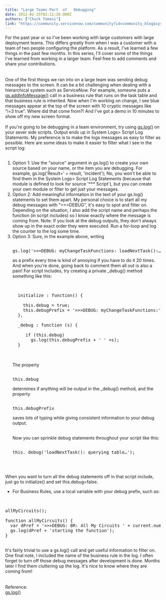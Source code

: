 ```yaml
---
title: "Large Teams Part  of   Debugging"
date: 2012-02-25T02:11:20.000Z
authors: ["Chuck Tomasi"]
link: "https://community.servicenow.com/community?id=community_blog&sys_id=45ccee25dbd0dbc01dcaf3231f9619dd"
---
```

<p><img  alt="" class="jive-image" src="97d4550adb981b04ed6af3231f96190a.iix" align="right" />For the past year or so I've been working with large customers with large deployment teams. This differs greatly from when I was a customer with a team of two people configuring the platform. As a result, I've learned a few things in the past few months. In this series, I'll cover some of the things I've learned from working in a larger team. Feel free to add comments and share your contributions.<br /><!--break--><br /><br />One of the first things we ran into on a large team was sending debug messages to the screen. It can be a bit challenging when dealing with a hierarchical system such as ServiceNow. For example, someone puts a <a title="ki.service-now.com/index.php?title=GlideSystem#addInfoMessage.28Object.29" href="http://wiki.service-now.com/index.php?title=GlideSystem#addInfoMessage.28Object.29">gs.addInfoMessage()</a> call in a business rule that runs on the task table and that business rule is inherited. Now when I'm working on change, I see blue messages appear at the top of the screen with 10 cryptic messages like "i=3 true". Where did that come from?! And I've got a demo in 10 minutes to show off my new screen format.<br /><br />If you're going to be debugging in a team environment, try using <a title="ki.service-now.com/index.php?title=GlideSystem#log.28String_message.2C_String_source.29" href="http://wiki.service-now.com/index.php?title=GlideSystem#log.28String_message.2C_String_source.29">gs.log()</a> on your sever side scripts. Output ends up in System Logs&gt; Script Log Statements. My preference is to make the logs messages as easy to filter as possible. Here are some ideas to make it easier to filter what I see in the script log:<br /><br /><ol><li>Option 1: Use the "source" argument in gs.log() to create your own source based on your name, or the item you are debugging. For example, gs.log('Result=' + result, 'incident'); No, you won't be able to find them in the System Logs&gt; Script Log Statements (because that module is defined to look for source '*** Script'), but you can create your own module or filter to get just your messages.</li><li>Option 2: Add meaningful information in the text of your gs.log() statements to set them apart. My personal choice is to start all my debug messages with "&gt;&gt;&gt;DEBUG", it's easy to spot and filter on. Depending on the situation, I also add the script name and perhaps the function (in script includes) so I know exactly where the message is coming from. Note: If you look at the debug outputs, they don't always show up in the exact order they were executed. Run a for-loop and log the counter to the log some time.</li><li>Option 3: Sure, in the example above, writing <pre __default_attr="plain" __jive_macro_name="code" class="jive_text_macro jive_macro_code"><br />gs.log('&gt;&gt;&gt;DEBUG: myChangeTaskFunctions: loadNextTask():…')</pre>as a prefix every time is kind of annoying if you have to do it 20 times. And when you're done, going back to comment them all out is also a pain! For script includes, try creating a private _debug() method something like this:<br /><pre __default_attr="plain" __jive_macro_name="code" class="jive_text_macro jive_macro_code"><br /><br />  initialize : function() {<br /><br />    this.debug = true;<br />    this.debugPrefix = '&gt;&gt;&gt;DEBUG: myChangeTaskFunctions:';<br />  },<br /><br />  _debug : function (s) {<br /><br />     if (this.debug)<br />       gs.log(this.debugPrefix + ' ' +s);<br />  }<br /></pre><br /><br />The property <pre __default_attr="plain" __jive_macro_name="code" class="jive_text_macro jive_macro_code"><br />this.debug</pre>determines if anything will be output in the _debug() method, and the property <pre __default_attr="plain" __jive_macro_name="code" class="jive_text_macro jive_macro_code"><br />this.debugPrefix</pre>saves lots of typing while giving consistent information to your debug output.<br /><p><br />Now you can sprinkle debug statements throughout your script like this:<br /></p><pre __default_attr="plain" __jive_macro_name="code" class="jive_text_macro jive_macro_code"><br />this._debug('loadNextTask(): querying table…');</pre><br /></li></ol><br />When you want to turn all the debug statements off in that script include, just go to initialize() and set this.debug=false.<br /><ul class="noindent"><li>For Business Rules, use a local variable with your debug prefix, such as:<br /></li></ul><pre __default_attr="plain" __jive_macro_name="code" class="jive_text_macro jive_macro_code"><br /><br />allMyCircuits();<br /><br />function allMyCircuits() {<br />  var dPref = '&gt;&gt;&gt;DEBUG: BR: All My Circuits ' + current.number + ' ';<br />  gs.log(dPref + 'starting the function');<br />}<br /></pre><br />It's fairly trivial to use a gs.log() call and get useful information to filter on. One final note, I included the name of the business rule in the log. I often forget to turn off those debug messages after development is done. Months later I find them cluttering up the log. It's nice to know where they are coming from!<br /><br /><br />Reference:<br /><a title="ki.service-now.com/index.php?title=GlideSystem#log.28String_message.2C_String_source.29" href="http://wiki.service-now.com/index.php?title=GlideSystem#log.28String_message.2C_String_source.29">gs.log()</a></p>